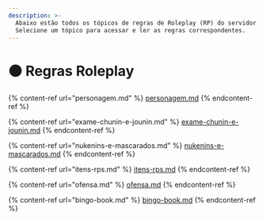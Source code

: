 ```yaml
---
description: >-
  Abaixo estão todos os tópicos de regras de Roleplay (RP) do servidor.
  Selecione um tópico para acessar e ler as regras correspondentes.
---
```


# ⚫ Regras Roleplay

{% content-ref url="personagem.md" %}
[personagem.md](personagem.md)
{% endcontent-ref %}

{% content-ref url="exame-chunin-e-jounin.md" %}
[exame-chunin-e-jounin.md](exame-chunin-e-jounin.md)
{% endcontent-ref %}

{% content-ref url="nukenins-e-mascarados.md" %}
[nukenins-e-mascarados.md](nukenins-e-mascarados.md)
{% endcontent-ref %}

{% content-ref url="itens-rps.md" %}
[itens-rps.md](itens-rps.md)
{% endcontent-ref %}

{% content-ref url="ofensa.md" %}
[ofensa.md](ofensa.md)
{% endcontent-ref %}

{% content-ref url="bingo-book.md" %}
[bingo-book.md](bingo-book.md)
{% endcontent-ref %}
